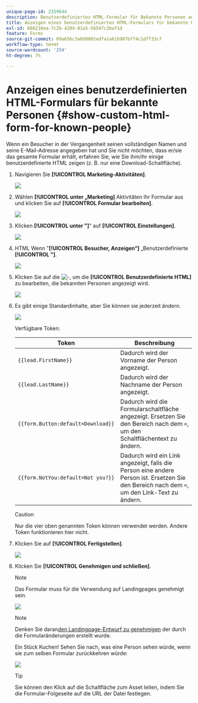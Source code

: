 ```yaml
---
unique-page-id: 2359644
description: Benutzerdefiniertes HTML-Formular für Bekannte Personen anzeigen - Marketo-Dokumente - Produktdokumentation
title: Anzeigen eines benutzerdefinierten HTML-Formulars für bekannte Personen
exl-id: 668216ea-7c2b-4204-81a5-56547c3baf1d
feature: Forms
source-git-commit: 09a656c3a0d0002edfa1a61b987bff4c1dff33cf
workflow-type: tm+mt
source-wordcount: '254'
ht-degree: 7%

---
```


# Anzeigen eines benutzerdefinierten HTML-Formulars für bekannte Personen {#show-custom-html-form-for-known-people}

Wenn ein Besucher in der Vergangenheit seinen vollständigen Namen und seine E-Mail-Adresse angegeben hat und Sie nicht möchten, dass er/sie das gesamte Formular erhält, erfahren Sie, wie Sie ihm/ihr einige benutzerdefinierte HTML zeigen (z. B. nur eine Download-Schaltfläche).

1. Navigieren Sie **[!UICONTROL Marketing-Aktivitäten]**.

   ![](assets/login-marketing-activities-5.png)

1. Wählen **[!UICONTROL unter „Marketing]** Aktivitäten Ihr Formular aus und klicken Sie auf **[!UICONTROL Formular bearbeiten]**.

   ![](assets/image2014-9-15-12-3a24-3a6.png)

1. Klicken **[!UICONTROL unter &quot;]**&quot; auf **[!UICONTROL Einstellungen]**.

   ![](assets/image2014-9-15-12-3a24-3a36.png)

1. HTML Wenn &quot;**[!UICONTROL Besucher, Anzeigen“]** „Benutzerdefinierte **[!UICONTROL &quot;]**.

   ![](assets/image2014-9-15-12-3a24-3a59.png)

1. Klicken Sie auf die ![-](assets/image2014-9-25-14-3a1-3a26.png), um die **[!UICONTROL Benutzerdefinierte HTML]** zu bearbeiten, die bekannten Personen angezeigt wird.

   ![](assets/image2014-9-15-12-3a25-3a38.png)

1. Es gibt einige Standardinhalte, aber Sie können sie jederzeit ändern.

   ![](assets/image2014-9-15-12-3a25-3a49.png)

   Verfügbare Token:

   | Token | Beschreibung |
   |---|---|
   | `{{lead.FirstName}}` | Dadurch wird der Vorname der Person angezeigt. |
   | `{{lead.LastName}}` | Dadurch wird der Nachname der Person angezeigt. |
   | `{{form.Button:default=Download}}` | Dadurch wird die Formularschaltfläche angezeigt. Ersetzen Sie den Bereich nach dem `=`, um den Schaltflächentext zu ändern. |
   | `{{form.NotYou:default=Not you?}}` | Dadurch wird ein Link angezeigt, falls die Person eine andere Person ist. Ersetzen Sie den Bereich nach dem `=`, um den Link-Text zu ändern. |

   >[!CAUTION]
   >
   >Nur die vier oben genannten Token können verwendet werden. Andere Token funktionieren hier nicht.

1. Klicken Sie auf **[!UICONTROL Fertigstellen]**.

   ![](assets/image2014-9-15-12-3a27-3a25.png)

1. Klicken Sie **[!UICONTROL Genehmigen und schließen]**.

   >[!NOTE]
   >
   >Das Formular muss für die Verwendung auf Landingpages genehmigt sein.

   ![](assets/image2014-9-15-12-3a27-3a53.png)

   >[!NOTE]
   >
   >Denken Sie daran[&#x200B; den Landingpage-Entwurf zu genehmigen](/help/marketo/product-docs/demand-generation/landing-pages/understanding-landing-pages/approve-unapprove-or-delete-a-landing-page.md) der durch die Formularänderungen erstellt wurde.

   Ein Stück Kuchen! Sehen Sie nach, was eine Person sehen würde, wenn sie zum selben Formular zurückkehren würde:

   ![](assets/image2014-9-15-12-3a28-3a12.png)

   >[!TIP]
   >
   >Sie können den Klick auf die Schaltfläche zum Asset leiten, indem Sie die Formular-Folgeseite auf die URL der Datei festlegen.
